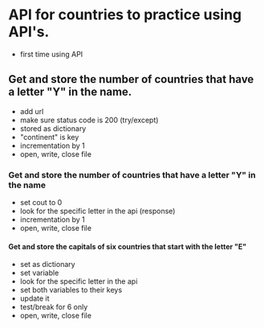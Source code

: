 # API for countries to practice using API's.
- first time using API

## Get and store the number of countries that have a letter "Y" in the name.
- add url
- make sure status code is 200 (try/except)
- stored as dictionary
- "continent" is key
- incrementation by 1
- open, write, close file


### Get and store the number of countries that have a letter "Y" in the name
- set cout to 0
- look for the specific letter in the api (response)
- incrementation by 1
- open, write, close file


#### Get and store the capitals of six countries that start with the letter "E"
- set as dictionary
- set variable 
- look for the specific letter in the api
- set both variables to their keys
- update it
- test/break for 6 only
- open, write, close file
